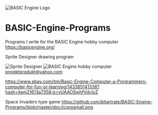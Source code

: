 ![BASIC Engine Logo](https://github.com/bitartrate/BASIC-Engine-Programs/blob/master/doc/be_logo_small.png?raw=true)
# BASIC-Engine-Programs
Programs I write for the BASIC Engine hobby computer   https://basicengine.org/

Sprite Designer drawing program

![Sprite Designer](https://github.com/bitartrate/BASIC-Engine-Programs/blob/master/doc/SpriteMakerV109152019.png?raw=true)
![BASIC Engine hobby computer](https://github.com/bitartrate/BASIC-Engine-Programs/blob/master/doc/IMG_20190904_210028.jpg?raw=true)
projektprodukt@yahoo.com

https://www.ebay.com/itm/Basic-Engine-Computer-a-Programmers-computer-for-fun-or-learning/143365141336?hash=item21613a7358:g:rvUAAOSwhfVdcIoZ

Space Invaders type game
https://github.com/bitartrate/BASIC-Engine-Programs/blob/master/doc/iconssmall.png
